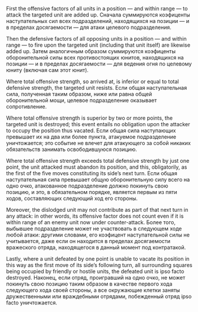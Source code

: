 
First the offensive factors of all units in a position — and within range — to attack the targeted unit are added up.
Сначала суммируются коэфиценты наступательных сил всех подразделений, находящихся на позиции — и в пределах досягаемости — для атаки целевого подразделения.

Then the defensive factors of all opposing units in a position — and within range — to fire upon the targeted unit (including that unit itself) are likewise added up.
Затем аналогичным образом суммируются коэфиценты оборонительной силы всех противостоящих юнитов, находящихся на позиции — и в пределах досягаемости — для ведения огня по целевому юниту (включая сам этот юнит).

Where total offensive strength, so arrived at, is inferior or equal to total defensive strength, the targeted unit resists.
Если общая наступательная сила, полученная таким образом, ниже или равна общей оборонительной мощи, целевое подразделение оказывает сопротивление.

Where total offensive strength is superior by two or more points, the targeted unit is destroyed; this event entails no obligation upon the attacker to occupy the position thus vacated.
Если общая сила наступающих превышает их на два или более пункта, атакуемое подразделение уничтожается; это событие не влечет для атакующего за собой никаких обязательств занимать освободившуюся позицию.

Where total offensive strength exceeds total defensive strength by just one point, the unit attacked must abandon its position, and this, obligatorily, as the first of the five moves constituting its side’s next turn.
Если общая наступательная сила превышает общую оборонительную силу всего на одно очко, атакованное подразделение должно покинуть свою позицию, и это, в обязательном порядке, является первым из пяти ходов, составляющих следующий ход его стороны.

Moreover, the dislodged unit may not contribute as part of that next turn in any attack: in other words, its offensive factor does not count even if it is within range of an enemy unit now under counter-attack.
Более того, выбывшее подразделение может не участвовать в следующем ходе любой атаки: другими словами, его коэфицент наступательной силы не учитывается, даже если он находится в пределах досягаемости вражеского отряда, находящегося в данный момент под контратакой.

Lastly, where a unit defeated by one point is unable to vacate its position in this way as the first move of its side’s following turn, all surrounding squares being occupied by friendly or hostile units, the defeated unit is ipso facto destroyed.
Наконец, если отряд, проигравший на одно очко, не может покинуть свою позицию таким образом в качестве первого хода следующего хода своей стороны, а все окружающие клетки заняты дружественными или враждебными отрядами, побежденный отряд ipso facto уничтожается.
